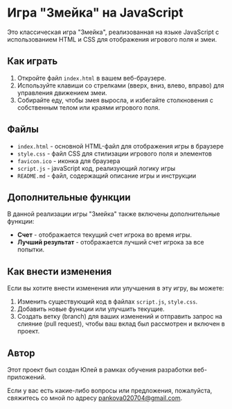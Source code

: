 # Игра "Змейка" на JavaScript

Это классическая игра "Змейка", реализованная на языке JavaScript с использованием HTML и CSS для отображения игрового поля и змеи.

## Как играть

1. Откройте файл `index.html` в вашем веб-браузере.
2. Используйте клавиши со стрелками (вверх, вниз, влево, вправо) для управления движением змеи.
3. Собирайте еду, чтобы змея выросла, и избегайте столкновения с собственным телом или краями игрового поля.

## Файлы

- `index.html` - основной HTML-файл для отображения игры в браузере
- `style.css` - файл CSS для стилизации игрового поля и элементов
- `favicon.ico` - иконка для браузера
- `script.js` - javaScript код, реализующий логику игры
- `README.md` - файл, содержащий описание игры и инструкции

## Дополнительные функции

В данной реализации игры "Змейка" также включены дополнительные функции:

- **Счет** - отображается текущий счет игрока во время игры.
- **Лучший результат** - отображается лучший счет игрока за все попытки.

## Как внести изменения

Если вы хотите внести изменения или улучшения в эту игру, вы можете:

1. Изменить существующий код в файлах `script.js`, `style.css`.
2. Добавить новые функции или улучшить текущие.
3. Создать ветку (branch) для ваших изменений и отправить запрос на слияние (pull request), чтобы ваш вклад был рассмотрен и включен в проект.

## Автор

<!-- TODO: 6. Добавить свое имя --> 
Этот проект был создан Юлей в рамках обучения разработки веб-приложений.

<!-- TODO: 7. Добавить свой email --> 
Если у вас есть какие-либо вопросы или предложения, пожалуйста, свяжитесь со мной по адресу pankova020704@gmail.com.
